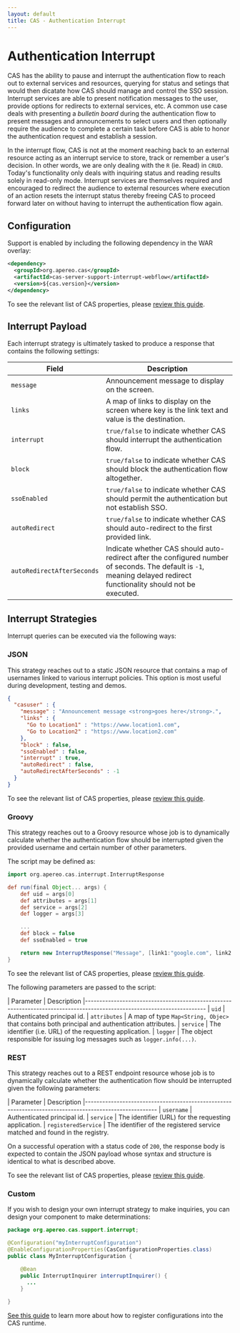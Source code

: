 ```yaml
---
layout: default
title: CAS - Authentication Interrupt
---
```


# Authentication Interrupt

CAS has the ability to pause and interrupt the authentication flow to reach out to external services and resources, querying for status and setings that would then dicatate how CAS should manage and control the SSO session. Interrupt services are able to present notification messages to the user, provide options for redirects to external services, etc. A common use case deals with presenting a *bulletin board* during the authentication flow to present messages and announcements to select users and then optionally require the audience to complete a certain task before CAS is able to honor the authentication request and establish a session.

In the interrupt flow, CAS is not at the moment reaching back to an external resource acting as an interrupt service to store, track or remember a user's decision. In other words, we are only dealing with the `R` (ie. Read) in `CRUD`. Today's functionality only deals with inquiring status and reading results solely in read-only mode. Interrupt services are themselves required and encouraged to redirect the audience to external resources where execution of an action resets the interrupt status thereby freeing CAS to proceed forward later on without having to interrupt the authentication flow again.  

## Configuration

Support is enabled by including the following dependency in the WAR overlay:

```xml
<dependency>
  <groupId>org.apereo.cas</groupId>
  <artifactId>cas-server-support-interrupt-webflow</artifactId>
  <version>${cas.version}</version>
</dependency>
```

To see the relevant list of CAS properties, please [review this guide](Configuration-Properties.html#authentication-interrupt).

## Interrupt Payload

Each interrupt strategy is ultimately tasked to produce a response that contains the following settings:

| Field                      | Description
|----------------------------|---------------------------------------------------------------------------------
| `message`                  | Announcement message to display on the screen.
| `links`                     | A map of links to display on the screen where key is the link text and value is the destination.
| `interrupt`                | `true/false` to indicate whether CAS should interrupt the authentication flow.
| `block`                    | `true/false` to indicate whether CAS should block the authentication flow altogether.
| `ssoEnabled`               | `true/false` to indicate whether CAS should permit the authentication but not establish SSO.
| `autoRedirect`             | `true/false` to indicate whether CAS should auto-redirect to the first provided link.
| `autoRedirectAfterSeconds` | Indicate whether CAS should auto-redirect after the configured number of seconds. The default is `-1`, meaning delayed redirect functionality should not be executed.

## Interrupt Strategies

Interrupt queries can be executed via the following ways:

### JSON

This strategy reaches out to a static JSON resource that contains a map of usernames linked to various interrupt policies.
This option is most useful during development, testing and demos.

```json
{
  "casuser" : {
    "message" : "Announcement message <strong>goes here</strong>.",
    "links" : {
      "Go to Location1" : "https://www.location1.com",
      "Go to Location2" : "https://www.location2.com"
    },
    "block" : false,
    "ssoEnabled" : false,
    "interrupt" : true,
    "autoRedirect" : false,
    "autoRedirectAfterSeconds" : -1
  }
}
```

To see the relevant list of CAS properties, please [review this guide](Configuration-Properties.html#authentication-interrupt-json).

### Groovy

This strategy reaches out to a Groovy resource whose job is to dynamically calculate whether the authentication flow should be interrupted given the provided username and certain number of other parameters.

The script may be defined as:

```groovy
import org.apereo.cas.interrupt.InterruptResponse

def run(final Object... args) {
    def uid = args[0]
    def attributes = args[1]
    def service = args[2]
    def logger = args[3]

    ...
    def block = false
    def ssoEnabled = true

    return new InterruptResponse("Message", [link1:"google.com", link2:"yahoo.com"], block, ssoEnabled)
}
```

To see the relevant list of CAS properties, please [review this guide](Configuration-Properties.html#authentication-interrupt-groovy).

The following parameters are passed to the script:

| Parameter             | Description
|------------------------------------------------------------------------------------------------------------------------
| `uid`                 | Authenticated principal id.
| `attributes`          | A map of type `Map<String, Objec>` that contains both principal and authentication attributes. 
| `service`             | The identifier (i.e. URL) of the requesting application.
| `logger`              | The object responsible for issuing log messages such as `logger.info(...)`.

### REST

This strategy reaches out to a REST endpoint resource whose job is to dynamically calculate whether the authentication flow should be interrupted given the following parameters:

| Parameter             | Description
|-------------------------------------------------------------------------------------------------------
| `username`            | Authenticated principal id.
| `service`             | The identifier (URL) for the requesting application.
| `registeredService`   | The identifier of the registered service matched and found in the registry. 

On a successful operation with a status code of `200`, the response body is expected to contain the JSON payload whose syntax and structure is identical to what is described above.

To see the relevant list of CAS properties, please [review this guide](Configuration-Properties.html#authentication-interrupt-rest).

### Custom

If you wish to design your own interrupt strategy to make inquiries, you can design your component to make determinations:

```java
package org.apereo.cas.support.interrupt;

@Configuration("myInterruptConfiguration")
@EnableConfigurationProperties(CasConfigurationProperties.class)
public class MyInterruptConfiguration {

    @Bean
    public InterruptInquirer interruptInquirer() {
      ...
    }

}
```

[See this guide](Configuration-Management-Extensions.html) to learn more about how to register configurations into the CAS runtime.
